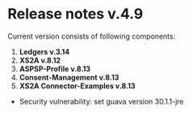 # Release notes v.4.9

Current version consists of following components:

1. **Ledgers v.3.14**
2. **XS2A v.8.12**
3. **ASPSP-Profile v.8.13**
4. **Consent-Management v.8.13**
5. **XS2A Connector-Examples v.8.13**

-   Security vulnerability: set guava version 30.1.1-jre
